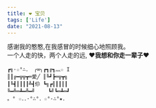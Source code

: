 ```yaml
---
title: ❤️ 宝贝
tags: ['Life']
date: "2021-08-13"
---
```


感谢我的憨憨,在我感冒的时候细心地照顾我。  
一个人走的快，两个人走的远, ❤️**我想和你走一辈子**❤️

```
┏╗·☆°∴． ╭∞╮┏┓╔┓灬☆ I
║┃╔━╦╦┳═愛╱ ║╚┛┣═╦┳╗
┃╚┫║┃┃┃╩┫伱 ┗╗┏╣┃┃║┃
╚━╩═┻━╩━╝　　 ┗╝┗═┻═┛
。° ☆．．·°∴°．☆°-∴°★．
```
